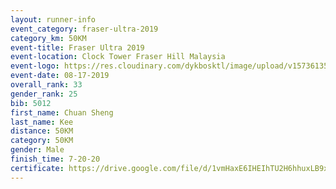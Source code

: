 ```yaml
---
layout: runner-info 
event_category: fraser-ultra-2019 
category_km: 50KM 
event-title: Fraser Ultra 2019 
event-location: Clock Tower Fraser Hill Malaysia 
event-logo: https://res.cloudinary.com/dykbosktl/image/upload/v1573613535/Logo/logo_mfst7w.jpg
event-date: 08-17-2019 
overall_rank: 33
gender_rank: 25
bib: 5012
first_name: Chuan Sheng
last_name: Kee
distance: 50KM
category: 50KM
gender: Male
finish_time: 7-20-20
certificate: https://drive.google.com/file/d/1vmHaxE6IHEIhTU2H6hhuxLB9xN8fShiR/view?usp=sharing
---
```

